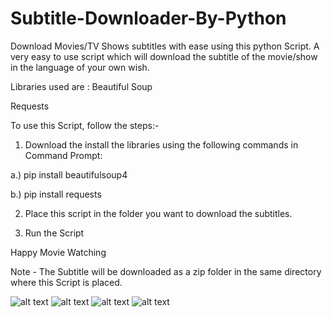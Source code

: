 # Subtitle-Downloader-By-Python
Download Movies/TV Shows subtitles with ease using this python Script.
A very easy to use script which will download the subtitle of the movie/show in the language of your own wish.

Libraries used are :
Beautiful Soup

Requests

To use this Script, follow the steps:-
1. Download the install the libraries using the following commands in Command Prompt:

a.) pip install beautifulsoup4

b.) pip install requests
    
2. Place this script in the folder you want to download the subtitles.

3. Run the Script

Happy Movie Watching

Note - The Subtitle will be downloaded as a zip folder in the same directory where this Script is placed.

![alt text](https://github.com/VarunSai23/Subtitle-Downloader-By-Python/blob/master/Capture12.png)
![alt text](https://github.com/VarunSai23/Subtitle-Downloader-By-Python/blob/master/Capture22.png)
![alt text](https://github.com/VarunSai23/Subtitle-Downloader-By-Python/blob/master/Capture32.png)
![alt text](https://github.com/VarunSai23/Subtitle-Downloader-By-Python/blob/master/Capture42.png)

